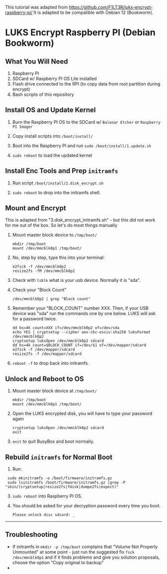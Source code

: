 This tutorial was adapted from https://github.com/F1LT3R/luks-encrypt-raspberry-pi/
It is adapted to be compatible with Debian 12 (Bookworm).

# LUKS Encrypt Raspberry PI (Debian Bookworm)

## What You Will Need

1. Raspberry PI
2. SDCard w/ Raspberry PI OS Lite installed
3. Flash drive connected to the RPI (to copy data from root partition during encrypt)
4. Bash scripts of this repository

## Install OS and Update Kernel

1. Burn the Raspberry PI OS to the SDCard w/ `Balenar Etcher` or `Raspberry PI Imager`

2. Copy install scripts into `/boot/install/`

3. Boot into the Raspberry PI and run `sudo /boot/install/1.update.sh`

4. `sudo reboot`  to load the updated kernel


## Install Enc Tools and Prep `initramfs`

1. Run script `/boot/install/2.disk_encrypt.sh`

2. `sudo reboot` to drop into the initramfs shell. 


## Mount and Encrypt 
This is adapted from "3.disk_encrypt_initramfs.sh" - but this did not work for me out of the box. So let's do most things manually

1. Mount master block device to `/tmp/boot/`

    ```shell
    mkdir /tmp/boot
    mount /dev/mmcblk0p1 /tmp/boot/
    ```

2. No, step by step, type this into your terminal:

    ```shell
    e2fsck -f /dev/mmcblk0p2
    resize2fs -fM /dev/mmcblk0p2 
    ```

3. Check with `lsblk` what is your usb device. Normally it is "sda".

4. Check your "Block Count"

    ```shell
    /dev/mmcblk0p2 | grep "Block count" 
    ```

5. Remember your "BLOCK_COUNT" number XXX. Then, if your USB device was "sda" run the commands one by one below. 
LUKS will ask for a password twice.

    ```shell
    dd bs=4k count=XXX if=/dev/mmcblk0p2 of=/dev/sda
    echo YES | cryptsetup --cipher aes-cbc-essiv:sha256 luksFormat /dev/mmcblk0p2
    cryptsetup luksOpen /dev/mmcblk0p2 sdcard
    dd bs=4k count=$BLOCK_COUNT if=/dev/$1 of=/dev/mapper/sdcard
    e2fsck -f /dev/mapper/sdcard
    resize2fs -f /dev/mapper/sdcard
    ```

6. `reboot -f` to drop back into initramfs.


## Unlock and Reboot to OS

1. Mount master block device at `/tmp/boot/`

    ```shell
    mkdir /tmp/boot
    mount /dev/mmcblk0p1 /tmp/boot/
    ```

2. Open the LUKS encrypted disk, you will have to type your password again

    ```shell
    cryptsetup luksOpen /dev/mmcblk0p2 sdcard
    exit
    ```

3. `exit` to quit BusyBox and boot normally.


## Rebuild `initramfs` for Normal Boot


1. Run:

```shell
 sudo mkinitramfs -o /boot/firmware/initramfs.gz
 sudo lsinitramfs /boot/firmware/initramfs.gz |grep -P "sbin/(cryptsetup|resize2fs|fdisk|dumpe2fs|expect)"
```

3. `sudo reboot` into Raspberry PI OS.

4. You should be asked for your decryption password every time you boot.

    ```shell
    Please unlock disc sdcard: _
    ```
____

## Troubleshooting
* If initramfs in `mkdir -p /tmp/boot` complains that "Volume Not Properly Unmounted" at some point - just run the suggested fix `fsck /dev/mmcblk0p1` and if it finds problems and give you solution proposals, choose the option "Copy original to backup"
* 

